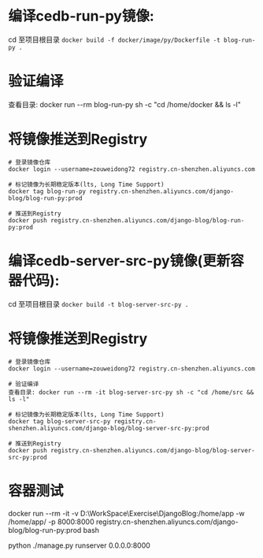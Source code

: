 

# 编译cedb-run-py镜像: 
cd 至项目根目录 
`docker build -f docker/image/py/Dockerfile -t blog-run-py .`

# 验证编译
查看目录: docker run --rm blog-run-py sh -c "cd /home/docker && ls -l"

# 将镜像推送到Registry
```
# 登录镜像仓库
docker login --username=zouweidong72 registry.cn-shenzhen.aliyuncs.com

# 标记镜像为长期稳定版本(lts, Long Time Support)
docker tag blog-run-py registry.cn-shenzhen.aliyuncs.com/django-blog/blog-run-py:prod

# 推送到Registry
docker push registry.cn-shenzhen.aliyuncs.com/django-blog/blog-run-py:prod
```


# 编译cedb-server-src-py镜像(更新容器代码): 
cd 至项目根目录 
`docker build -t blog-server-src-py .`

# 将镜像推送到Registry
```
# 登录镜像仓库
docker login --username=zouweidong72 registry.cn-shenzhen.aliyuncs.com

# 验证编译
查看目录: docker run --rm -it blog-server-src-py sh -c "cd /home/src && ls -l"

# 标记镜像为长期稳定版本(lts, Long Time Support)
docker tag blog-server-src-py registry.cn-shenzhen.aliyuncs.com/django-blog/blog-server-src-py:prod

# 推送到Registry
docker push registry.cn-shenzhen.aliyuncs.com/django-blog/blog-server-src-py:prod
```

# 容器测试
docker run --rm -it -v D:\WorkSpace\Exercise\DjangoBlog:/home/app -w /home/app/ -p 8000:8000 registry.cn-shenzhen.aliyuncs.com/django-blog/blog-run-py:prod bash

python ./manage.py runserver 0.0.0.0:8000